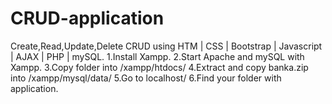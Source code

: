 # CRUD-application
Create,Read,Update,Delete CRUD using  HTM | CSS | Bootstrap | Javascript | AJAX | PHP | mySQL.
1.Install Xampp.
2.Start Apache and mySQL with Xampp.
3.Copy folder into /xampp/htdocs/
4.Extract and copy banka.zip into /xampp/mysql/data/
5.Go to localhost/
6.Find your folder with application.

